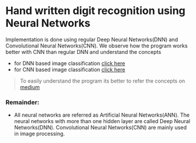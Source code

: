 # Hand written digit recognition using Neural Networks

Implementation is done using regular Deep Neural Networks(DNN) and Convolutional Neural Networks(CNN). We observe how the program works better with CNN than regular DNN and understand the concepts
- for DNN based image classification [click here](https://github.com/Vv-Naveen-varma/hand-written-digit-recognition/blob/cb280399743dd4649906d65e87decb13572f0d9a/digit_recognition_minist_deep_neural_network.ipynb)
- for CNN based image classification [click here]()

> To easily understand the program its better to refer the concepts on [medium]()

### Remainder:
- All neural networks are referred as Artificial Neural Networks(ANN). The neural networks with more than one hidden layer are called Deep Neural Networks(DNN). Convolutional Neural Networks(CNN) are mainly used in image processing.

